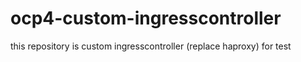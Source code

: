 # ocp4-custom-ingresscontroller
this repository is custom ingresscontroller (replace haproxy) for test
